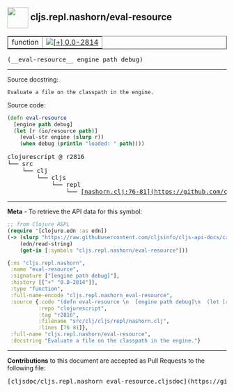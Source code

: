 ## <img width="48px" valign="middle" src="http://i.imgur.com/Hi20huC.png"> cljs.repl.nashorn/eval-resource

 <table border="1">
<tr>

<td>function</td>
<td><a href="https://github.com/cljsinfo/cljs-api-docs/tree/0.0-2814"><img valign="middle" alt="[+] 0.0-2814" src="https://img.shields.io/badge/+-0.0--2814-lightgrey.svg"></a> </td>
</tr>
</table>

 <samp>
(__eval-resource__ engine path debug)<br>
</samp>

---




Source docstring:

```
Evaluate a file on the classpath in the engine.
```

Source code:

```clj
(defn eval-resource 
  [engine path debug]
  (let [r (io/resource path)]
    (eval-str engine (slurp r))
    (when debug (println "loaded: " path))))
```

 <pre>
clojurescript @ r2816
└── src
    └── clj
        └── cljs
            └── repl
                └── <ins>[nashorn.clj:76-81](https://github.com/clojure/clojurescript/blob/r2816/src/clj/cljs/repl/nashorn.clj#L76-L81)</ins>
</pre>


---

__Meta__ - To retrieve the API data for this symbol:

```clj
;; from Clojure REPL
(require '[clojure.edn :as edn])
(-> (slurp "https://raw.githubusercontent.com/cljsinfo/cljs-api-docs/catalog/cljs-api.edn")
    (edn/read-string)
    (get-in [:symbols "cljs.repl.nashorn/eval-resource"]))
```

```clj
{:ns "cljs.repl.nashorn",
 :name "eval-resource",
 :signature ["[engine path debug]"],
 :history [["+" "0.0-2814"]],
 :type "function",
 :full-name-encode "cljs.repl.nashorn_eval-resource",
 :source {:code "(defn eval-resource \n  [engine path debug]\n  (let [r (io/resource path)]\n    (eval-str engine (slurp r))\n    (when debug (println \"loaded: \" path))))",
          :repo "clojurescript",
          :tag "r2816",
          :filename "src/clj/cljs/repl/nashorn.clj",
          :lines [76 81]},
 :full-name "cljs.repl.nashorn/eval-resource",
 :docstring "Evaluate a file on the classpath in the engine."}

```

---

__Contributions__ to this document are accepted as Pull Requests to the following file:

 <pre>
[cljsdoc/cljs.repl.nashorn_eval-resource.cljsdoc](https://github.com/cljsinfo/cljs-api-docs/blob/master/cljsdoc/cljs.repl.nashorn_eval-resource.cljsdoc)
</pre>

